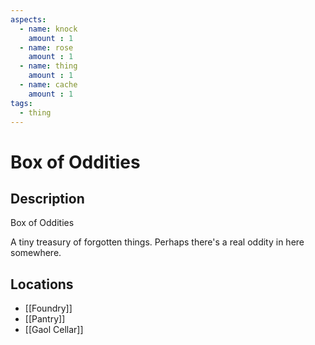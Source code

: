 ```yaml
---
aspects: 
  - name: knock
    amount : 1
  - name: rose
    amount : 1
  - name: thing
    amount : 1
  - name: cache
    amount : 1
tags:
  - thing
---
```


# Box of Oddities

## Description
Box of Oddities

A tiny treasury of forgotten things. Perhaps there's a real oddity in here somewhere.
## Locations
- [[Foundry]]
- [[Pantry]]
- [[Gaol Cellar]]
